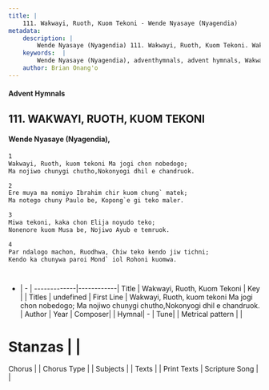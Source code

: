 ```yaml
---
title: |
    111. Wakwayi, Ruoth, Kuom Tekoni - Wende Nyasaye (Nyagendia)
metadata:
    description: |
        Wende Nyasaye (Nyagendia) 111. Wakwayi, Ruoth, Kuom Tekoni. Wakwayi, Ruoth, kuom tekoni Ma jogi chon nobedogo; Ma nojiwo chunygi chutho,Nokonyogi dhil e chandruok.  
    keywords:  |
        Wende Nyasaye (Nyagendia), adventhymnals, advent hymnals, Wakwayi, Ruoth, Kuom Tekoni, Wakwayi, Ruoth, kuom tekoni Ma jogi chon nobedogo; Ma nojiwo chunygi chutho,Nokonyogi dhil e chandruok.. 
    author: Brian Onang'o
---
```


#### Advent Hymnals
## 111. WAKWAYI, RUOTH, KUOM TEKONI
####  Wende Nyasaye (Nyagendia),

```txt
1
Wakwayi, Ruoth, kuom tekoni Ma jogi chon nobedogo;
Ma nojiwo chunygi chutho,Nokonyogi dhil e chandruok.

2
Ere muya ma nomiyo Ibrahim chir kuom chung` matek;
Ma notego chuny Paulo be, Kopong`e gi teko maler.

3
Miwa tekoni, kaka chon Elija noyudo teko;
Nonenore kuom Musa be, Nojiwo Ayub e temruok.

4
Par ndalogo machon, Ruodhwa, Chiw teko kendo jiw tichni;
Kendo ka chunywa paroi Mond` iol Rohoni kuomwa.




```

- |   -  |
-------------|------------|
Title | Wakwayi, Ruoth, Kuom Tekoni |
Key |  |
Titles | undefined |
First Line | Wakwayi, Ruoth, kuom tekoni Ma jogi chon nobedogo; Ma nojiwo chunygi chutho,Nokonyogi dhil e chandruok. |
Author | 
Year | 
Composer| |
Hymnal|  - |
Tune|  |
Metrical pattern | |
# Stanzas |  |
Chorus |  |
Chorus Type |  |
Subjects | |
Texts |  |
Print Texts | 
Scripture Song |  |
    
